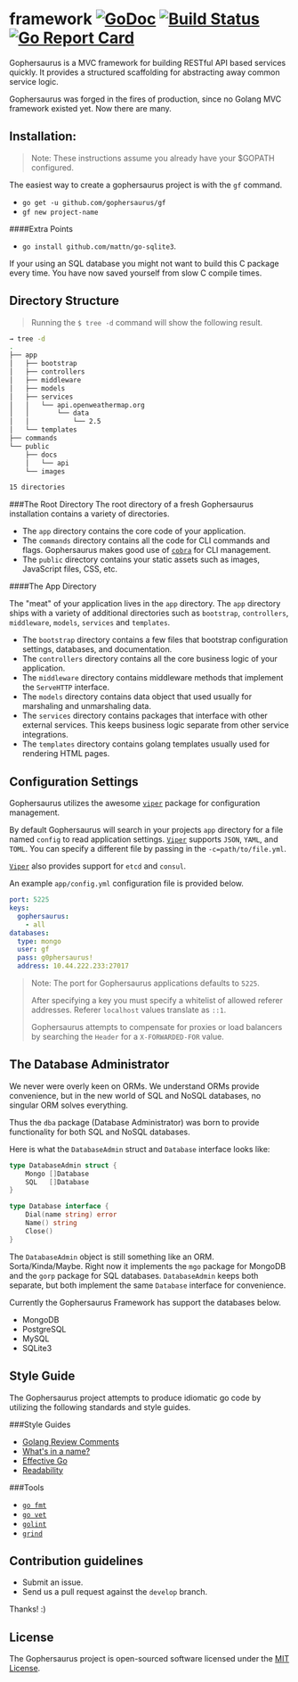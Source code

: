 framework [![GoDoc](http://godoc.org/github.com/gophersaurus/gf.v1?status.png)](http://godoc.org/github.com/gophersaurus/gf.v1) [![Build Status](https://travis-ci.org/gophersaurus/gf.v1.svg?branch=master)](https://travis-ci.org/gophersaurus/gf.v1) [![Go Report Card](http://goreportcard.com/badge/gophersaurus/framework)](http://goreportcard.com/report/gophersaurus/framework)
=========================

Gophersaurus is a MVC framework for building RESTful API based services quickly.
It provides a structured scaffolding for abstracting away common service logic.

 Gophersaurus was forged in the fires of production, since no Golang MVC framework existed yet.
 Now there are many.

Installation:
-------------
> Note: These instructions assume you already have your $GOPATH configured.

The easiest way to create a gophersaurus project is with the `gf` command.

  - `go get -u github.com/gophersaurus/gf`
  - `gf new project-name`

####Extra Points
  - `go install github.com/mattn/go-sqlite3`.

If your using an SQL database you might not want to build this C package every time.
You have now saved yourself from slow C compile times.

Directory Structure
-------------------

> Running the `$ tree -d` command will show the following result.

```bash
→ tree -d
.
├── app
│   ├── bootstrap
│   ├── controllers
│   ├── middleware
│   ├── models
│   ├── services
│   │   └── api.openweathermap.org
│   │       └── data
│   │           └── 2.5
│   └── templates
├── commands
└── public
    ├── docs
    │   └── api
    └── images

15 directories
```

###The Root Directory
The root directory of a fresh Gophersaurus installation contains a variety of
directories.

* The `app` directory contains the core code of your application.
* The `commands` directory contains all the code for CLI commands and flags.
  Gophersaurus makes good use of [`cobra`](https://github.com/spf13/cobra) for
  CLI management.
* The `public` directory contains your static assets such as images, JavaScript
  files, CSS, etc.

####The App Directory

The "meat" of your application lives in the `app` directory. The `app` directory
ships with a variety of additional directories such as `bootstrap`,
`controllers`, `middleware`, `models`, `services` and `templates`.

* The `bootstrap` directory contains a few files that bootstrap configuration
  settings, databases, and documentation.  
* The `controllers` directory contains all the core business logic of your
  application.  
* The `middleware` directory contains middleware methods that implement the
  `ServeHTTP` interface.  
* The `models` directory contains data object that used usually for marshaling
  and unmarshaling data.
* The `services` directory contains packages that interface with other external
  services. This keeps business logic separate from other service integrations.
* The `templates` directory contains golang templates usually used for rendering
  HTML pages.

Configuration Settings
----------------------
Gophersaurus utilizes the awesome [`viper`](https://github.com/spf13/viper)
package for configuration management.

By default Gophersaurus will search in your projects `app` directory for a file
named `config` to read application settings. [`Viper`](https://github.com/spf13/viper)
supports `JSON`, `YAML`, and `TOML`. You can specify a different file by passing
in the `-c=path/to/file.yml`.

[`Viper`](https://github.com/spf13/viper) also provides support for `etcd` and
`consul`.

An example `app/config.yml` configuration file is provided below.

```YAML
port: 5225
keys:
  gophersaurus:
    - all
databases:
  type: mongo
  user: gf
  pass: g0phersaurus!
  address: 10.44.222.233:27017
```

> Note: The port for Gophersaurus applications defaults to `5225`.  
>
> After specifying a key you must specify a whitelist of allowed referer
> addresses. Referer `localhost` values translate as `::1`.
>
> Gophersaurus attempts to compensate for proxies or load balancers by searching
the `Header` for a `X-FORWARDED-FOR` value.

The Database Administrator
--------------------------
We never were overly keen on ORMs. We understand ORMs provide convenience, but
in the new world of SQL and NoSQL databases, no singular ORM solves everything.

Thus the `dba` package (Database Administrator) was born to provide
functionality for both SQL and NoSQL databases.

Here is what the `DatabaseAdmin` struct and `Database` interface looks like:
```Go
type DatabaseAdmin struct {
    Mongo []Database
    SQL   []Database
}
```

```Go
type Database interface {
    Dial(name string) error
    Name() string
    Close()
}
```

The `DatabaseAdmin` object is still something like an ORM. Sorta/Kinda/Maybe.
Right now it implements the `mgo` package for MongoDB and the `gorp` package for
SQL databases. `DatabaseAdmin` keeps both separate, but both implement the same
`Database` interface for convenience.  

Currently the Gophersaurus Framework has support the databases below.
* MongoDB
* PostgreSQL
* MySQL
* SQLite3

Style Guide
-----------
The Gophersaurus project attempts to produce idiomatic go code by utilizing the following standards and style guides.

###Style Guides
- [Golang Review Comments](https://github.com/golang/go/wiki/CodeReviewComments)
- [What's in a name?](http://talks.golang.org/2014/names.slide#1)
- [Effective Go](https://golang.org/doc/effective_go.html)
- [Readability](https://talks.golang.org/2014/readability.slide#1)

###Tools
- [`go fmt`](https://golang.org/cmd/gofmt/)
- [`go vet`](https://godoc.org/golang.org/x/tools/cmd/vet)
- [`golint`](https://github.com/golang/lint)
- [`grind`](http://godoc.org/rsc.io/grind)

Contribution guidelines
-----------------------
* Submit an issue.  
* Send us a pull request against the `develop` branch.

Thanks! :)

License
-------
The Gophersaurus project is open-sourced software licensed under the [MIT License](http://opensource.org/licenses/MIT).
